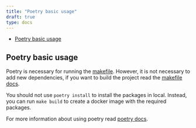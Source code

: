 ```yaml
---
title: "Poetry basic usage"
draft: true
type: docs
---
```


<!--
TODO:
    1) Here you can list all the TODO's

COMMENTS:
    1) Here you can list all the COMMENTS's
 -->

- [Poetry basic usage](#poetry-basic-usage)

## Poetry basic usage

Poetry is necessary for running the [makefile](makefile). However, it is not necessary to add new dependencies, if you want to build the project read the [makefile docs](docs/makefile.md).

You should not use ```poetry install``` to install the packages in local. Instead, you can run ```make build``` to create a docker image with the required packages.

For more information about using poetry read [poetry docs](https://python-poetry.org/docs/cli/).
